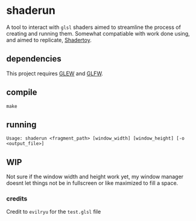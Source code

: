 # shaderun
A tool to interact with `glsl` shaders aimed to streamline the process of
creating and running them. Somewhat compatiable with work done using, and aimed
to replicate, [Shadertoy](https://www.shadertoy.com/).

## dependencies
This project requires [GLEW](https://glew.sourceforge.net/) and [GLFW](https://www.glfw.org/).

## compile
`make`

## running
`Usage: shaderun <fragment_path> [window_width] [window_height] [-o <output_file>]`

## WIP
Not sure if the window width and height work yet, my window manager doesnt let
things not be in fullscreen or like maximized to fill a space.

### credits
Credit to `evilryu` for the `test.glsl` file
